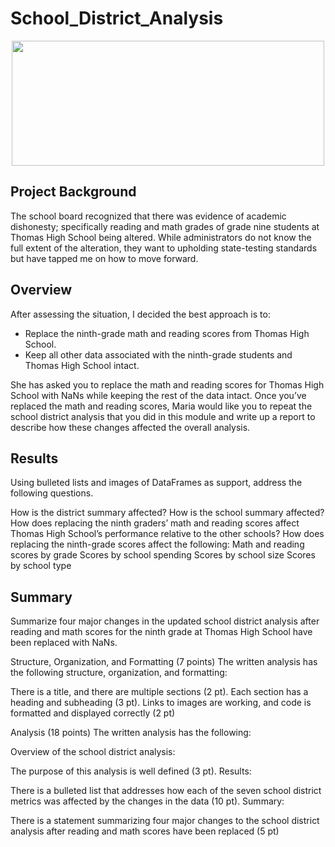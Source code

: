 # School_District_Analysis

<p align = "center">
<img src = "https://www.futurity.org/wp/wp-content/uploads/2017/12/classroom-desks-blackboard_1600.jpg" width = "500" height = "200">
 </p>

## Project Background
The school board recognized that there was evidence of academic dishonesty; specifically reading and math grades of grade nine students at Thomas High School being altered. While administrators do not know the full extent of the alteration, they want to upholding state-testing standards but have tapped me on how to move forward. 

## Overview
After assessing the situation, I decided the best approach is to:
- Replace the ninth-grade math and reading scores from Thomas High School.
- Keep all other data associated with the ninth-grade students and Thomas High School intact.

She has asked you to replace the math and reading scores for Thomas High School with NaNs while keeping the rest of the data intact. Once you’ve replaced the math and reading scores, Maria would like you to repeat the school district analysis that you did in this module and write up a report to describe how these changes affected the overall analysis.

## Results
Using bulleted lists and images of DataFrames as support, address the following questions.

How is the district summary affected?
How is the school summary affected?
How does replacing the ninth graders’ math and reading scores affect Thomas High School’s performance relative to the other schools?
How does replacing the ninth-grade scores affect the following:
Math and reading scores by grade
Scores by school spending
Scores by school size
Scores by school type

## Summary
Summarize four major changes in the updated school district analysis after reading and math scores for the ninth grade at Thomas High School have been replaced with NaNs.


Structure, Organization, and Formatting (7 points)
The written analysis has the following structure, organization, and formatting:

There is a title, and there are multiple sections (2 pt).
Each section has a heading and subheading (3 pt).
Links to images are working, and code is formatted and displayed correctly (2 pt)

Analysis (18 points)
The written analysis has the following:

Overview of the school district analysis:

The purpose of this analysis is well defined (3 pt).
Results:

There is a bulleted list that addresses how each of the seven school district metrics was affected by the changes in the data (10 pt).
Summary:

There is a statement summarizing four major changes to the school district analysis after reading and math scores have been replaced (5 pt)
